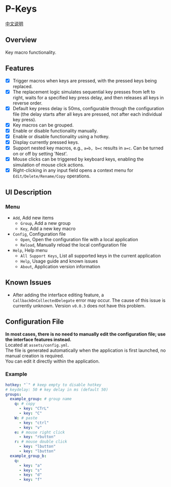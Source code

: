 # P-Keys

[中文说明](./README.md)

## Overview

Key macro functionality.

## Features

- [x] Trigger macros when keys are pressed, with the pressed keys being replaced.
- [x] The replacement logic simulates sequential key presses from left to right, waits for a specified key press delay, and then releases all keys in reverse order.
- [x] Default key press delay is 50ms, configurable through the configuration file (the delay starts after all keys are pressed, not after each individual key press).
- [x] Key macros can be grouped.
- [x] Enable or disable functionality manually.
- [x] Enable or disable functionality using a hotkey.
- [x] Display currently pressed keys.
- [x] Support nested key macros, e.g., `a=b, b=c` results in `a=c`. Can be turned on or off by setting 'Nest'.
- [x] Mouse clicks can be triggered by keyboard keys, enabling the simulation of mouse click actions.
- [x] Right-clicking in any input field opens a context menu for `Edit/Delete/Rename/Copy` operations.

## UI Description

### Menu

- `Add`, Add new items
  - `Group`, Add a new group
  - `Key`, Add a new key macro
- `Config`, Configuration file
  - `Open`, Open the configuration file with a local application
  - `Reload`, Manually reload the local configuration file
- `Help`, Help menu
  - `All Support Keys`, List all supported keys in the current application
  - `Help`, Usage guide and known issues
  - `About`, Application version information

## Known Issues

- After adding the interface editing feature, a `CallbackOnCollectedDelegate` error may occur. The cause of this issue is currently unknown. Version `v0.0.3` does not have this problem.

## Configuration File

**In most cases, there is no need to manually edit the configuration file; use the interface features instead.**  
Located at `assets/config.yml`.  
The file is generated automatically when the application is first launched, no manual creation is required.  
You can edit it directly within the application.

### Example

```yaml
hotkey: "`" # keep empty to disable hotkey
# keydelay: 50 # key delay in ms (default 50)
groups:
  example_group: # group name
    q: # copy
      - key: "CTrL"
      - key: "C"
    W: # paste
      - key: "ctrl"
      - key: "v"
    e: # mouse right click
      - key: "rbutton"
    r: # mouse double click
      - key: "lbutton"
      - key: "lbutton"
  example_group_b:
    q:
      - key: "a"
      - key: "s"
      - key: "d"
      - key: "f"
```
